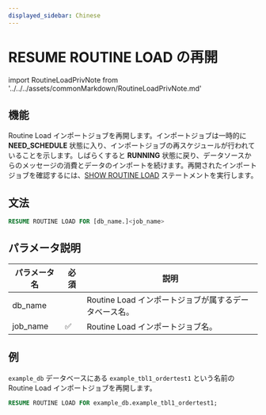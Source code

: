 ```yaml
---
displayed_sidebar: Chinese
---
```


# RESUME ROUTINE LOAD の再開

import RoutineLoadPrivNote from '../../../assets/commonMarkdown/RoutineLoadPrivNote.md'

## 機能

Routine Load インポートジョブを再開します。インポートジョブは一時的に **NEED_SCHEDULE** 状態に入り、インポートジョブの再スケジュールが行われていることを示します。しばらくすると **RUNNING** 状態に戻り、データソースからのメッセージの消費とデータのインポートを続けます。再開されたインポートジョブを確認するには、[SHOW ROUTINE LOAD](./SHOW_ROUTINE_LOAD.md) ステートメントを実行します。

<RoutineLoadPrivNote />

## 文法

```SQL
RESUME ROUTINE LOAD FOR [db_name.]<job_name>
```

## パラメータ説明

| パラメータ名 | 必須 | 説明                        |
| ------------ | ---- | --------------------------- |
| db_name      |      | Routine Load インポートジョブが属するデータベース名。 |
| job_name     | ✅   | Routine Load インポートジョブ名。       |

## 例

`example_db` データベースにある `example_tbl1_ordertest1` という名前の Routine Load インポートジョブを再開します。

```SQL
RESUME ROUTINE LOAD FOR example_db.example_tbl1_ordertest1;
```
